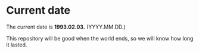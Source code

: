 # Current date

The current date is **1993.02.03.** (YYYY.MM.DD.)

This repository will be good when the world ends, so we will know how long it lasted.
